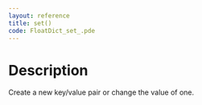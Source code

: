 ```yaml
---
layout: reference
title: set()
code: FloatDict_set_.pde
---
```


# Description

Create a new key/value pair or change the value of one.


